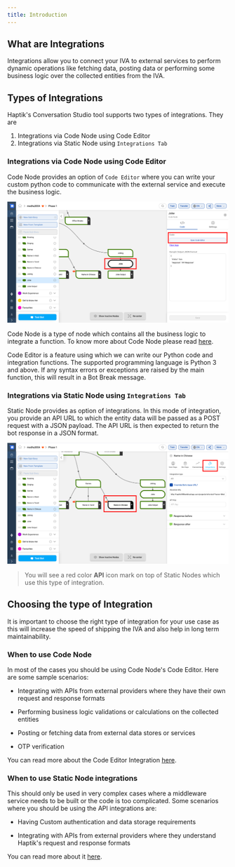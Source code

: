 ```yaml
---
title: Introduction
---
```


## What are Integrations

Integrations allow you to connect your IVA to external services to perform dynamic operations like fetching data, posting data or performing some business logic over the collected entities from the IVA.

## Types of Integrations

Haptik's Conversation Studio tool supports two types of integrations. They are 

1) Integrations via Code Node using Code Editor
2) Integrations via Static Node using `Integrations Tab`

### Integrations via Code Node using Code Editor

Code Node provides an option of `Code Editor` where you can write your custom python code to communicate with the external service and execute the business logic.

![adding integration endpoint](assets/api1.png)

Code Node is a type of node which contains all the business logic to integrate a function. To know more about Code Node please read [here](https://docs.haptik.ai/bot-builder/basic/creating-nodes#purpose-and-subcomponents-of-code-nodes).

Code Editor is a feature using which we can write our Python code and integration functions. The supported programming language is Python 3 and above. If any syntax errors or exceptions are raised by the main function, this will result in a Bot Break message.

### Integrations via Static Node using `Integrations Tab`

Static Node provides as option of integrations. In this mode of integration, you provide an API URL to which the entity data will be passed as a POST request with a JSON payload. The API URL is then expected to return the bot response in a JSON format.

![adding integration endpoint](assets/api2.png)

> You will see a red color **API** icon mark on top of Static Nodes which use this type of integration.

## Choosing the type of Integration

It is important to choose the right type of integration for your use case as this will increase the speed of shipping the IVA and also help in long term maintainability.

### When to use Code Node

In most of the cases you should be using Code Node's Code Editor. Here are some sample scenarios:

* Integrating with APIs from external providers where they have their own request and response formats
  
* Performing business logic validations or calculations on the collected entities
  
* Posting or fetching data from external data stores or services

* OTP verification

You can read more about the Code Editor Integration [here](https://docs.haptik.ai/bot-builder/integrations/integrating-custom-code).

### When to use Static Node integrations

This should only be used in very complex cases where a middleware service needs to be built or the code is too complicated. Some scenarios where you should be using the API integrations are:

* Having Custom authentication and data storage requirements

* Integrating with APIs from external providers where they understand Haptik's request and response formats

You can read more about it [here](https://docs.haptik.ai/bot-builder/integrations/integrating-apis).
